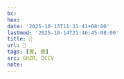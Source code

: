 ```yaml
---
bc:
hex:
date: '2025-10-13T11:31:41+08:00'
lastmod: '2025-10-14T21:46:45-08:00'
title: 󰪓
url: 󰪓
tags: [糞, 糞]
src: GHZR, DCCV
note:
---
```

